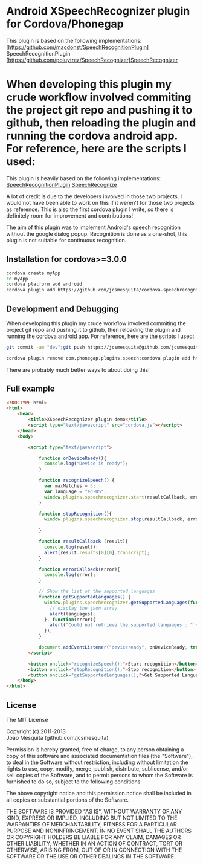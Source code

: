 Android XSpeechRecognizer plugin for Cordova/Phonegap
===================================

This plugin is based on the following implementations:
[https://github.com/macdonst/SpeechRecognitionPlugin] SpeechRecognitionPlugin
[https://github.com/poiuytrez/SpeechRecognizer]SpeechRecognizer

When developing this plugin my crude workflow involved commiting the project git repo and pushing it to github, then reloading the plugin and running the cordova android app. For reference, here are the scripts I used:
=======
This plugin is heavily based on the following implementations:
[SpeechRecognitionPlugin](https://github.com/macdonst/SpeechRecognitionPlugin)
[SpeechRecognize](https://github.com/poiuytrez/SpeechRecognizer)

A lot of credit is due to the developers involved in those two projects. I would not have been able to work on this if it weren't for those two projects as reference. This is also the first cordova plugin I write, so there is definitely room for improvement and contributions!

The aim of this plugin was to implement Android's speech recognition without the google dialog popup.
Recognition is done as a one-shot, this plugin is not suitable for continuous recognition.

Installation for cordova>=3.0.0
-----------------------------------------------------
```bash
cordova create myApp
cd myApp
cordova platform add android
cordova plugin add https://github.com/jcsmesquita/cordova-speechrecognition
```

Development and Debugging
-----------------------------------------------------

When developing this plugin my crude workflow involved commiting the project git repo and pushing it to github, then reloading the plugin and running the cordova android app. For reference, here are the scripts I used:
```bash
git commit -am "dev";git push https://jcsmesquita@github.com/jcsmesquita/cordova-speechrecognition
```
```bash
cordova plugin remove com.phonegap.plugins.speech;cordova plugin add https://github.com/jcsmesquita/cordova-speechrecognition; cordova run android --device
```
There are probably much better ways to about doing this!

Full example
----------------
```html
<!DOCTYPE html>
<html>
    <head>
        <title>XSpeechRecognizer plugin demo</title>
        <script type="text/javascript" src="cordova.js"></script>
    </head>
    <body>

        <script type="text/javascript">

            function onDeviceReady(){
              console.log("Device is ready");
            }

            function recognizeSpeech() {
              var maxMatches = 5;
              var language = "en-US";
              window.plugins.speechrecognizer.start(resultCallback, errorCallback, maxMatches, language);
            }

            function stopRecognition(){
              window.plugins.speechrecognizer.stop(resultCallback, errorCallback);
              
            }

            function resultCallback (result){
              console.log(result);
              alert(result.results[0][0].transcript);
            }

            function errorCallback(error){
              console.log(error);
            }

            // Show the list of the supported languages
            function getSupportedLanguages() {
              window.plugins.speechrecognizer.getSupportedLanguages(function(languages){
                // display the json array
                alert(languages);
              }, function(error){
                alert("Could not retrieve the supported languages : " + error);
              });
            }

            document.addEventListener("deviceready", onDeviceReady, true);
        </script>

        <button onclick="recognizeSpeech();">Start recognition</button>
        <button onclick="stopRecognition();">Stop recognition</button>
        <button onclick="getSupportedLanguages();">Get Supported Languages</button>
    </body>
</html>
```

License
----------------

The MIT License

Copyright (c) 2011-2013  
João Mesquita (github.com/jcsmesquita)

Permission is hereby granted, free of charge, to any person obtaining a copy of this software and associated documentation files (the "Software"), to deal in the Software without restriction, including without limitation the rights to use, copy, modify, merge, publish, distribute, sublicense, and/or sell copies of the Software, and to permit persons to whom the Software is furnished to do so, subject to the following conditions:

The above copyright notice and this permission notice shall be included in all copies or substantial portions of the Software.

THE SOFTWARE IS PROVIDED "AS IS", WITHOUT WARRANTY OF ANY KIND, EXPRESS OR IMPLIED, INCLUDING BUT NOT LIMITED TO THE WARRANTIES OF MERCHANTABILITY, FITNESS FOR A PARTICULAR PURPOSE AND NONINFRINGEMENT. IN NO EVENT SHALL THE AUTHORS OR COPYRIGHT HOLDERS BE LIABLE FOR ANY CLAIM, DAMAGES OR OTHER LIABILITY, WHETHER IN AN ACTION OF CONTRACT, TORT OR OTHERWISE, ARISING FROM, OUT OF OR IN CONNECTION WITH THE SOFTWARE OR THE USE OR OTHER DEALINGS IN THE SOFTWARE.
